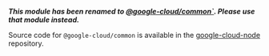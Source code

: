 ___This module has been renamed to [@google-cloud/common`](https://www.npmjs.com/package/@google-cloud/common). Please use that module instead.___

Source code for `@google-cloud/common` is available in the [google-cloud-node](https://github.com/GoogleCloudPlatform/google-cloud-node/tree/master/packages/common) repository.
